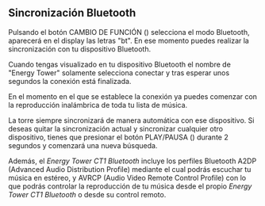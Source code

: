 ## Sincronización Bluetooth

Pulsando el botón CAMBIO DE FUNCIÓN () selecciona el modo Bluetooth, aparecerá en el display las letras "bt".
En ese momento puedes realizar la sincronización con tu dispositivo Bluetooth.

Cuando tengas visualizado en tu dispositivo Bluetooth el nombre de "Energy Tower" solamente selecciona conectar y tras esperar unos segundos la conexión está finalizada.

En el momento en el que se establece la conexión ya puedes comenzar con la reproducción inalámbrica de toda tu lista de música.

La torre siempre sincronizará de manera automática con ese dispositivo. Si deseas quitar la sincronización actual y sincronizar cualquier otro dispositivo, tienes que presionar el botón PLAY/PAUSA () durante 2 segundos y comenzará una nueva búsqueda.

Además, el *Energy Tower CT1 Bluetooth* incluye los perfiles Bluetooth A2DP (Advanced Audio Distribution Profile) mediante el cual podrás escuchar tu música en estéreo, y AVRCP (Audio Video Remote Control Profile) con lo que podrás controlar la reproducción de tu música desde el propio *Energy Tower CT1 Bluetooth* o desde su control remoto.


